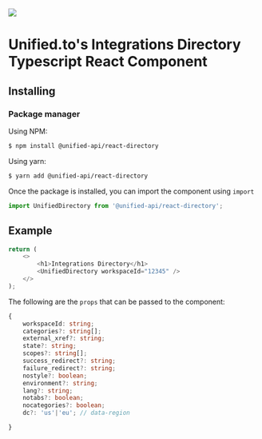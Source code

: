 <h1>
    <a href="https://unified.to"><img src="https://unified.to/images/logo.png" /></a>
</h1>

# Unified.to's Integrations Directory Typescript React Component

## Installing

### Package manager

Using NPM:

```bash
$ npm install @unified-api/react-directory
```

Using yarn:

```bash
$ yarn add @unified-api/react-directory
```

Once the package is installed, you can import the component using `import`

```ts
import UnifiedDirectory from '@unified-api/react-directory';
```

## Example

```js
return (
    <>
        <h1>Integrations Directory</h1>
        <UnifiedDirectory workspaceId="12345" />
    </>
);
```

The following are the `props` that can be passed to the component:

```ts
{
    workspaceId: string;
    categories?: string[];
    external_xref?: string;
    state?: string;
    scopes?: string[];
    success_redirect?: string;
    failure_redirect?: string;
    nostyle?: boolean;
    environment?: string;
    lang?: string;
    notabs?: boolean;
    nocategories?: boolean;
    dc?: 'us'|'eu'; // data-region

}
```
